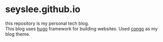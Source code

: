 # seyslee.github.io

this repository is my personal tech blog.  
This blog uses [hugo](https://gohugo.io/) framework for building websites.
Used [congo](https://github.com/jpanther/congo) as my blog theme.
